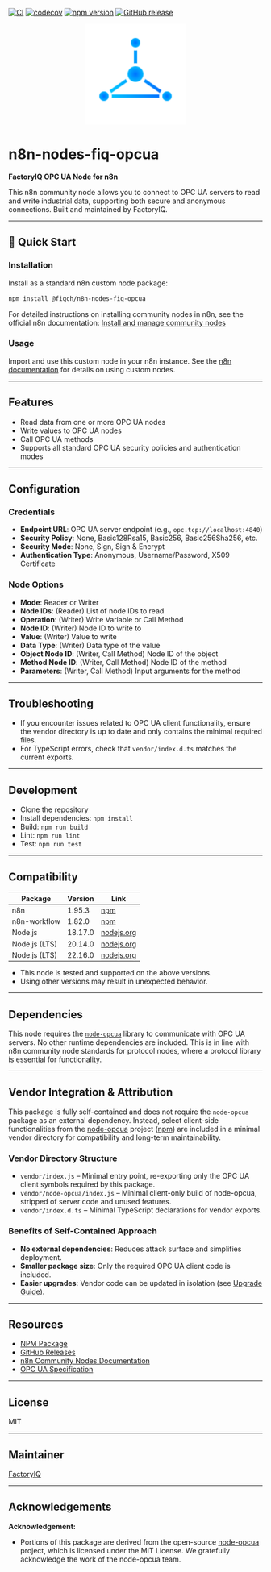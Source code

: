 [![CI](https://github.com/factoryiq-ch/n8n-nodes-fiq-opcua/actions/workflows/ci.yml/badge.svg)](https://github.com/factoryiq-ch/n8n-nodes-fiq-opcua/actions/workflows/ci.yml)
[![codecov](https://codecov.io/gh/factoryiq-ch/n8n-nodes-fiq-opcua/branch/main/graph/badge.svg?token=GOATJAVAM0)](https://codecov.io/gh/factoryiq-ch/n8n-nodes-fiq-opcua)
[![npm version](https://img.shields.io/npm/v/@fiqch/n8n-nodes-fiq-opcua.svg)](https://www.npmjs.com/package/@fiqch/n8n-nodes-fiq-opcua)
[![GitHub release](https://img.shields.io/github/v/release/factoryiq-ch/n8n-nodes-fiq-opcua)](https://github.com/factoryiq-ch/n8n-nodes-fiq-opcua/releases)

<p align="center">
  <img src="icons/FactoryIQ.svg" alt="FactoryIQ Logo" width="200"/>
</p>

# n8n-nodes-fiq-opcua

**FactoryIQ OPC UA Node for n8n**

This n8n community node allows you to connect to OPC UA servers to read and write industrial data, supporting both secure and anonymous connections. Built and maintained by FactoryIQ.

---

## 🚀 Quick Start

### Installation

Install as a standard n8n custom node package:

```bash
npm install @fiqch/n8n-nodes-fiq-opcua
```

For detailed instructions on installing community nodes in n8n, see the official n8n documentation: [Install and manage community nodes](https://docs.n8n.io/integrations/community-nodes/installation/)

### Usage

Import and use this custom node in your n8n instance. See the [n8n documentation](https://docs.n8n.io/) for details on using custom nodes.

---

## Features

- Read data from one or more OPC UA nodes
- Write values to OPC UA nodes
- Call OPC UA methods
- Supports all standard OPC UA security policies and authentication modes

---

## Configuration

### Credentials

- **Endpoint URL**: OPC UA server endpoint (e.g., `opc.tcp://localhost:4840`)
- **Security Policy**: None, Basic128Rsa15, Basic256, Basic256Sha256, etc.
- **Security Mode**: None, Sign, Sign & Encrypt
- **Authentication Type**: Anonymous, Username/Password, X509 Certificate

### Node Options

- **Mode**: Reader or Writer
- **Node IDs**: (Reader) List of node IDs to read
- **Operation**: (Writer) Write Variable or Call Method
- **Node ID**: (Writer) Node ID to write to
- **Value**: (Writer) Value to write
- **Data Type**: (Writer) Data type of the value
- **Object Node ID**: (Writer, Call Method) Node ID of the object
- **Method Node ID**: (Writer, Call Method) Node ID of the method
- **Parameters**: (Writer, Call Method) Input arguments for the method

---

## Troubleshooting

- If you encounter issues related to OPC UA client functionality, ensure the vendor directory is up to date and only contains the minimal required files.
- For TypeScript errors, check that `vendor/index.d.ts` matches the current exports.

---

## Development

- Clone the repository
- Install dependencies: `npm install`
- Build: `npm run build`
- Lint: `npm run lint`
- Test: `npm run test`

---

## Compatibility

| Package         | Version    | Link                                                      |
|----------------|------------|-----------------------------------------------------------|
| n8n            | 1.95.3     | [npm](https://www.npmjs.com/package/n8n)                  |
| n8n-workflow   | 1.82.0     | [npm](https://www.npmjs.com/package/n8n-workflow)         |
| Node.js        | 18.17.0    | [nodejs.org](https://nodejs.org/)                         |
| Node.js (LTS)  | 20.14.0    | [nodejs.org](https://nodejs.org/)                         |
| Node.js (LTS)  | 22.16.0    | [nodejs.org](https://nodejs.org/)                         |

- This node is tested and supported on the above versions.
- Using other versions may result in unexpected behavior.

---

## Dependencies

This node requires the [`node-opcua`](https://github.com/node-opcua/node-opcua) library to communicate with OPC UA servers. No other runtime dependencies are included. This is in line with n8n community node standards for protocol nodes, where a protocol library is essential for functionality.

---

## Vendor Integration & Attribution

This package is fully self-contained and does not require the `node-opcua` package as an external dependency. Instead, select client-side functionalities from the [node-opcua](https://github.com/node-opcua/node-opcua) project ([npm](https://www.npmjs.com/package/node-opcua)) are included in a minimal vendor directory for compatibility and long-term maintainability.

### Vendor Directory Structure

- `vendor/index.js` – Minimal entry point, re-exporting only the OPC UA client symbols required by this package.
- `vendor/node-opcua/index.js` – Minimal client-only build of node-opcua, stripped of server code and unused features.
- `vendor/index.d.ts` – Minimal TypeScript declarations for vendor exports.

### Benefits of Self-Contained Approach
- **No external dependencies**: Reduces attack surface and simplifies deployment.
- **Smaller package size**: Only the required OPC UA client code is included.
- **Easier upgrades**: Vendor code can be updated in isolation (see [Upgrade Guide](docs/UPGRADE_VENDOR_OPCUA.md)).



---

## Resources

- [NPM Package](https://www.npmjs.com/package/@fiqch/n8n-nodes-fiq-opcua)
- [GitHub Releases](https://github.com/factoryiq-ch/n8n-nodes-fiq-opcua/releases)
- [n8n Community Nodes Documentation](https://docs.n8n.io/integrations/#community-nodes)
- [OPC UA Specification](https://opcfoundation.org/about/opc-technologies/opc-ua/)

---

## License

MIT

---

## Maintainer

[FactoryIQ](https://factoryiq.ch)

---

## Acknowledgements

**Acknowledgement:**
- Portions of this package are derived from the open-source [node-opcua](https://github.com/node-opcua/node-opcua) project, which is licensed under the MIT License. We gratefully acknowledge the work of the node-opcua team.
